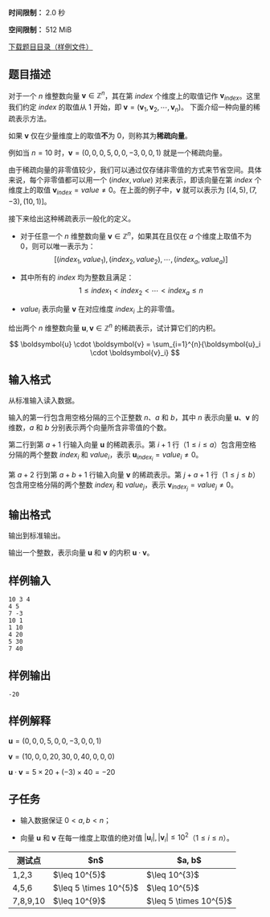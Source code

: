 


**时间限制：** 2.0 秒 


**空间限制：** 512 MiB

[下载题目目录（样例文件）](examples/CSP202006-2.zip)




## 题目描述

对于一个 $n$ 维整数向量 $\boldsymbol{v} \in \mathbb{Z}^n$，其在第 $index$ 个维度上的取值记作 $\boldsymbol{v}_{index}$。这里我们约定 $index$ 的取值从 $1$ 开始，即 $\boldsymbol{v} = ( \boldsymbol{v}_1, \boldsymbol{v}_2, \cdots, \boldsymbol{v}_n )$。
下面介绍一种向量的稀疏表示方法。

如果 $\boldsymbol{v}$ 仅在少量维度上的取值**不**为 $0$，则称其为**稀疏向量**。

例如当 $n = 10$ 时，$\boldsymbol{v} = ( 0, 0, 0, 5, 0, 0, -3, 0, 0, 1 )$ 就是一个稀疏向量。

由于稀疏向量的非零值较少，我们可以通过仅存储非零值的方式来节省空间。具体来说，每个非零值都可以用一个 $(index, value)$ 对来表示，即该向量在第 $index$ 个维度上的取值 $\boldsymbol{v}_{index} = value \neq 0$。在上面的例子中，$\boldsymbol{v}$ 就可以表示为 $[ (4, 5), (7, -3), (10, 1) ]$。

接下来给出这种稀疏表示一般化的定义。

* 对于任意一个 $n$ 维整数向量 $\boldsymbol{v} \in \mathbb{Z}^n$，如果其在且仅在 $a$ 个维度上取值不为 $0$，则可以唯一表示为：
$$
[ (index_1, value_1), (index_2, value_2), \cdots, (index_a, value_a) ]
$$

* 其中所有的 $index$ 均为整数且满足：
$$
1 \leq index_1 < index_2 < \cdots < index_a \leq n
$$

* $value_i$ 表示向量 $\boldsymbol{v}$ 在对应维度 $index_i$ 上的非零值。

给出两个 $n$ 维整数向量 $\boldsymbol{u}, \boldsymbol{v} \in \mathbb{Z}^n$ 的稀疏表示，试计算它们的内积。

$$
\boldsymbol{u} \cdot \boldsymbol{v} = \sum_{i=1}^{n}{\boldsymbol{u}_i \cdot \boldsymbol{v}_i}
$$

## 输入格式

从标准输入读入数据。

输入的第一行包含用空格分隔的三个正整数 $n$、$a$ 和 $b$，其中 $n$ 表示向量 $\boldsymbol{u}$、$\boldsymbol{v}$ 的维数，$a$ 和 $b$ 分别表示两个向量所含非零值的个数。

第二行到第 $a+1$ 行输入向量 $\boldsymbol{u}$ 的稀疏表示。第 $i+1$ 行（$1 \leq i \leq a$）包含用空格分隔的两个整数 $index_i$ 和 $value_i$，表示 $\boldsymbol{u}_{index_i} = value_i \neq 0$。

第 $a+2$ 行到第 $a+b+1$ 行输入向量 $\boldsymbol{v}$ 的稀疏表示。第 $j+a+1$ 行（$1 \leq j \leq b$）包含用空格分隔的两个整数 $index_j$ 和 $value_j$，表示 $\boldsymbol{v}_{index_j} = value_j \neq 0$。

## 输出格式

输出到标准输出。

输出一个整数，表示向量 $\boldsymbol{u}$ 和 $\boldsymbol{v}$ 的内积 $\boldsymbol{u} \cdot \boldsymbol{v}$。








## 样例输入

```plain
10 3 4
4 5
7 -3
10 1
1 10
4 20
5 30
7 40

```



## 样例输出

```plain
-20
```


## 样例解释

$\boldsymbol{u} = ( 0, 0, 0, 5, 0, 0, -3, 0, 0, 1 )$

$\boldsymbol{v} = ( 10, 0, 0, 20, 30, 0, 40, 0, 0, 0 )$

$\boldsymbol{u} \cdot \boldsymbol{v} = 5 \times 20 + (-3) \times 40 = -20$

## 子任务

* 输入数据保证 $0 < a, b < n$；

* 向量 $\boldsymbol{u}$ 和 $\boldsymbol{v}$ 在每一维度上取值的绝对值 $| \boldsymbol{u}_i |, | \boldsymbol{v}_i | \leq 10^{2}$（$1 \leq i \leq n$）。

 
	


<table class="table table-bordered"><thead><tr><th rowspan="1">测试点</th><th rowspan="1">$n$</th><th rowspan="1">$a, b$</th></tr></thead><tbody><tr><td rowspan="1">1,2,3</td><td rowspan="1">$\leq 10^{5}$</td><td rowspan="1">$\leq 10^{3}$</td></tr><tr><td rowspan="1">4,5,6</td><td rowspan="1">$\leq 5 \times 10^{5}$</td><td rowspan="1">$\leq 10^{5}$</td></tr><tr><td rowspan="1">7,8,9,10</td><td rowspan="1">$\leq 10^{9}$</td><td rowspan="1">$\leq 5 \times 10^{5}$</td></tr></tbody></table> 